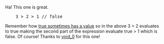 Ha! This one is great.

<pre lang="javascript">
    3 > 2 > 1 // false
</pre>

Remember how [true sometimes has a value](https://wtfjs.com/wtfs/2010-02-15-true-has-a-value) so in the above 3 > 2 evaluates to true making the second part of the expression evaluate true > 1 which is false. Of course! Thanks to [void_0](http://twitter.com/void_0) for this one!
